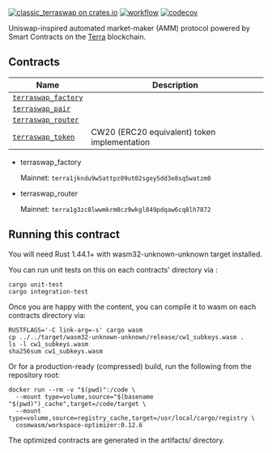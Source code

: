 [![classic_terraswap on crates.io](https://img.shields.io/crates/v/classic_terraswap.svg)](https://crates.io/crates/classic_terraswap)
[![workflow](https://github.com/terraswap/classic-terraswap/actions/workflows/tests.yml/badge.svg)](https://github.com/terraswap/classic-terraswap/actions/workflows/tests.yml)
[![codecov](https://codecov.io/gh/terraswap/classic-terraswap/branch/main/graph/badge.svg?token=ERMFLEY6Y7)](https://codecov.io/gh/terraswap/classic-terraswap)

Uniswap-inspired automated market-maker (AMM) protocol powered by Smart Contracts on the [Terra](https://terra.money) blockchain.

## Contracts

| Name                                               | Description                                  |
| -------------------------------------------------- | -------------------------------------------- |
| [`terraswap_factory`](contracts/terraswap_factory) |                                              |
| [`terraswap_pair`](contracts/terraswap_pair)       |                                              |
| [`terraswap_router`](contracts/terraswap_router)   |                                              |
| [`terraswap_token`](contracts/terraswap_token)     | CW20 (ERC20 equivalent) token implementation |

* terraswap_factory

   Mainnet: `terra1jkndu9w5attpz09ut02sgey5dd3e8sq5watzm0`

* terraswap_router

   Mainnet: `terra1g3zc8lwwmkrm0cz9wkgl849pdqaw6cq8lh7872`

## Running this contract

You will need Rust 1.44.1+ with wasm32-unknown-unknown target installed.

You can run unit tests on this on each contracts' directory via :

```
cargo unit-test
cargo integration-test
```

Once you are happy with the content, you can compile it to wasm on each contracts directory via:

```
RUSTFLAGS='-C link-arg=-s' cargo wasm
cp ../../target/wasm32-unknown-unknown/release/cw1_subkeys.wasm .
ls -l cw1_subkeys.wasm
sha256sum cw1_subkeys.wasm
```

Or for a production-ready (compressed) build, run the following from the repository root:

```
docker run --rm -v "$(pwd)":/code \
  --mount type=volume,source="$(basename "$(pwd)")_cache",target=/code/target \
  --mount type=volume,source=registry_cache,target=/usr/local/cargo/registry \
  cosmwasm/workspace-optimizer:0.12.6
```

The optimized contracts are generated in the artifacts/ directory.

